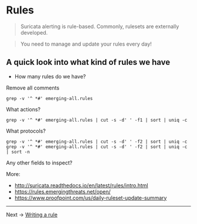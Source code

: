 # Rules

> Suricata alerting is rule-based. Commonly, rulesets are externally developed.

> You need to manage and update your rules every day!


## A quick look into what kind of rules we have

* How many rules do we have?


Remove all comments
```
grep -v '^ *#' emerging-all.rules
```

What actions?
```
grep -v '^ *#' emerging-all.rules | cut -s -d' ' -f1 | sort | uniq -c
```

What protocols?
```
grep -v '^ *#' emerging-all.rules | cut -s -d' ' -f2 | sort | uniq -c
grep -v '^ *#' emerging-all.rules | cut -s -d' ' -f2 | sort | uniq -c | sort -n
```

Any other fields to inspect?


More:

* http://suricata.readthedocs.io/en/latest/rules/intro.html
* https://rules.emergingthreats.net/open/
* https://www.proofpoint.com/us/daily-ruleset-update-summary

----
Next -> [Writing a rule](rules.writing.md)
